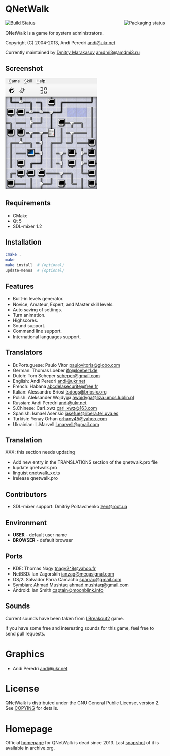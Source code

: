 # QNetWalk

<a href="https://repology.org/metapackage/qnetwalk"><img src="https://repology.org/badge/vertical-allrepos/qnetwalk.svg" alt="Packaging status" align="right"></a>

[![Build Status](https://travis-ci.org/AMDmi3/qnetwalk.svg?branch=master)](https://travis-ci.org/AMDmi3/qnetwalk)

QNetWalk is a game for system administrators.

Copyright (C) 2004-2013, Andi Peredri <andi@ukr.net>

Currently maintained by [Dmitry Marakasov](https://github.com/AMDmi3) <amdmi3@amdmi3.ru>

## Screenshot
![QNetWalk screenshot](doc/screenshot.png)

## Requirements
 * CMake
 * Qt 5
 * SDL-mixer 1.2

## Installation
```sh
cmake .
make
make install  # (optional)
update-menus  # (optional)
```

## Features
 * Built-in levels generator.
 * Novice, Amateur, Expert, and Master skill levels.
 * Auto saving of settings.
 * Turn animation.
 * Highscores.
 * Sound support.
 * Command line support.
 * International languages support.

## Translators
 * Br.Portuguese:	Paulo Vitor <paulovitorls@globo.com>
 * German:		Thomas Loeber <ifp@loeber1.de>
 * Dutch:		Tom Scheper <scheper@gmail.com>
 * English:	Andi Peredri <andi@ukr.net>
 * French:		Habana <abcdelasecurite@free.fr>
 * Italian:	Alessandro Briosi <tsdogs@briosix.org>
 * Polish:  	Aleksander Wojdyga <awojdyga@liza.umcs.lublin.pl>
 * Russian: Andi Peredri <andi@ukr.net>
 * S.Chinese:	Carl_xwz <carl_xwz@163.com>
 * Spanish: Ismael Asensio <iasefue@ribera.tel.uva.es>
 * Turkish: Yenay Orhan <orhany45@yahoo.com>
 * Ukrainian:	L.Marvell <l.marvell@gmail.com>

## Translation
XXX: this section needs updating

 * Add new entry in the TRANSLATIONS section of the qnetwalk.pro file
 * lupdate qnetwalk.pro
 * linguist qnetwalk_xx.ts
 * lrelease qnetwalk.pro

## Contributors
 * SDL-mixer support: Dmitriy Poltavchenko <zen@root.ua>

## Environment
 * **USER** - default user name
 * **BROWSER** - default browser

## Ports
 * KDE:		Thomas Nagy <tnagy2^8@yahoo.fr>
 * NetBSD:		Ian Zagorskih <ianzag@megasignal.com>
 * OS/2:		Salvador Parra Camacho <sparrac@gmail.com>
 * Symbian:	Ahmad Mushtaq <ahmad.mushtaq@gmail.com>
 * Android:	Ian Smith <captain@moonblink.info>

## Sounds
Current sounds have been taken from
[LBreakout2](http://lgames.sourceforge.net/LBreakout2/) game.

If you have some free and interesting sounds for this game, feel
free to send pull requests.

# Graphics
 * Andi Peredri <andi@ukr.net>

# License
QNetWalk is distributed under the GNU General Public License, version 2.
See [COPYING](COPYING) for details.

# Homepage
Official [homepage](http://qt.osdn.org.ua/qnetwalk.html) for QNetWalk is dead since 2013.
Last [snapshot](https://web.archive.org/web/20131025174600/http://qt.osdn.org.ua/qnetwalk.html) of it is available in archive.org.

